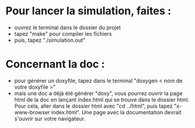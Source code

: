 # Pour lancer la simulation, faites :
* ouvrez le terminal dans le dossier du projet 
* tapez "make" pour compiler les fichiers
* puis, tapez "./simulation.out"

# Concernant la doc :
* pour générer un doxyfile, tapez dans le terminal "doxygen < nom de votre doxyfile >"
* mais une doc a déjà été générer "doxy", vous pourrez ouvrir la page html de la doc en lançant index.html qui se trouve dans le dossier html. Pour cela, aller dans le dossier html avec "cd ../html", puis tapez "x-www-browser index.html". Une page avec la documentation devrait s'ouvrir sur votre navigateur.

    
